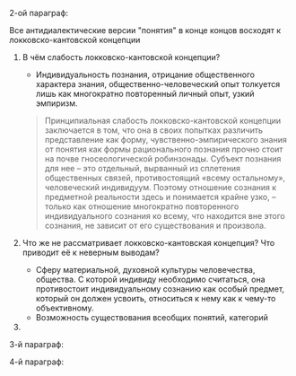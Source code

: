 2-ой параграф:

Все антидиалектические версии "понятия" в конце концов восходят к локковско-кантовской концепции

1.  В чём слабость локковско-кантовской концепции?
      - Индивидуальность познания, отрицание общественного характера знания, общественно-человеческий опыт толкуется лишь как многократно повторенный личный опыт, узкий эмпиризм.
      
    >Принципиальная слабость локковско-кантовской концепции заключается в том, что она в своих попытках различить представление как форму, чувственно-эмпирического знания от понятия как формы рационального познания прочно стоит на почве гносеологической робинзонады. Субъект познания для нее – это отдельный, вырванный из сплетения общественных связей, противостоящий «всему остальному», человеческий индивидуум. Поэтому отношение сознания к предметной реальности здесь и понимается крайне узко, – только как отношение многократно повторенного индивидуального сознания ко всему, что находится вне этого сознания, не зависит от его существования и произвола.

2.  Что же не рассматривает локковско-кантовская концепция? Что приводит её к неверным выводам?

    -   Сферу материальной, духовной культуры человечества, общества. С которой индивиду необходимо считаться, она противостоит индивидуальному сознанию как особый предмет, который он должен усвоить, относиться к нему как к чему-то объективному.
    - Возможность существования всеобщих понятий, категорий

3.  

3-й параграф:

4-й параграф: